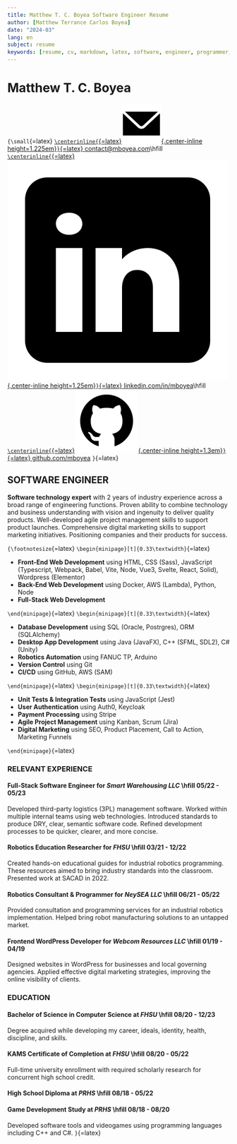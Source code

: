 ```yaml
---
title: Matthew T. C. Boyea Software Engineer Resume
author: [Matthew Terrance Carlos Boyea]
date: "2024-03"
lang: en
subject: resume
keywords: [resume, cv, markdown, latex, software, engineer, programmer, matthew, boyea]
---
```

# Matthew T. C. Boyea

`{\small`{=latex}
[`\centerinline{`{=latex}![Email icon](media/icons8-email-90.png){.center-inline height=1.225em}`}`{=latex} contact@mboyea.com](mailto:contact@mboyea.com)\hfill
[`\centerinline{`{=latex}![LinkedIn icon](media/icons8-linkedin-500.png){.center-inline height=1.25em}`}`{=latex} linkedin.com/in/mboyea](https://www.linkedin.com/in/mboyea/)\hfill
[`\centerinline{`{=latex}![GitHub icon](media/icons8-github-144.png){.center-inline height=1.3em}`}`{=latex} github.com/mboyea](https://github.com/mboyea)
`}`{=latex}

[comment]: # (icons from https://icons8.com/)

## SOFTWARE ENGINEER
**Software technology expert** with 2 years of industry experience across a broad range of engineering functions. Proven ability to combine technology and business understanding with vision and ingenuity to deliver quality products. Well-developed agile project management skills to support product launches. Comprehensive digital marketing skills to support marketing initiatives. Positioning companies and their products for success.

`{\footnotesize`{=latex}
`\begin{minipage}[t]{0.33\textwidth}`{=latex}

- **Front-End Web Development** using HTML, CSS (Sass), JavaScript (Typescript, Webpack, Babel, Vite, Node, Vue3, Svelte, React, Solid), Wordpress (Elementor)
- **Back-End Web Development** using Docker, AWS (Lambda), Python, Node
- **Full-Stack Web Development**

`\end{minipage}`{=latex}
`\begin{minipage}[t]{0.33\textwidth}`{=latex}

- **Database Development** using SQL (Oracle, Postrgres), ORM (SQLAlchemy)
- **Desktop App Development** using Java (JavaFX), C++ (SFML,
SDL2), C# (Unity)
- **Robotics Automation** using FANUC TP, Arduino
- **Version Control** using Git
- **CI/CD** using GitHub, AWS (SAM)

`\end{minipage}`{=latex}
`\begin{minipage}[t]{0.33\textwidth}`{=latex}

- **Unit Tests & Integration Tests** using
JavaScript (Jest)
- **User Authentication** using Auth0, Keycloak
- **Payment Processing** using Stripe
- **Agile Project Management** using Kanban, Scrum (Jira)
- **Digital Marketing** using SEO, Product Placement, Call to Action, Marketing Funnels

`\end{minipage}`{=latex}

### RELEVANT EXPERIENCE
#### **Full-Stack Software Engineer** for *Smart Warehousing LLC* \hfill 05/22 - 05/23

Developed third-party logistics (3PL) management software. Worked within multiple internal teams using web technologies. Introduced standards to produce DRY, clear, semantic software code. Refined development processes to be quicker, clearer, and more concise.

#### **Robotics Education Researcher** for *FHSU* \hfill 03/21 - 12/22

Created hands-on educational guides for industrial robotics programming. These resources aimed to bring industry standards into the classroom. Presented work at SACAD in 2022.

#### **Robotics Consultant & Programmer** for *NeySEA LLC* \hfill 06/21 - 05/22

Provided consultation and programming services for an industrial robotics implementation. Helped bring robot manufacturing solutions to an untapped market.

#### **Frontend WordPress Developer** for *Webcom Resources LLC* \hfill 01/19 - 04/19

Designed websites in WordPress for businesses and local governing agencies. Applied effective digital marketing strategies, improving the online visibility of clients.

### EDUCATION
#### **Bachelor of Science in Computer Science** at *FHSU* \hfill 08/20 - 12/23

Degree acquired while developing my career, ideals, identity, health, discipline, and skills.

#### **KAMS Certificate of Completion** at *FHSU* \hfill 08/20 - 05/22

Full-time university enrollment with required scholarly research for concurrent high school credit.

#### **High School Diploma** at *PRHS* \hfill 08/18 - 05/22

#### **Game Development Study** at *PRHS* \hfill 08/18 - 08/20

Developed software tools and videogames using programming languages including C++ and C#.
`}`{=latex}

